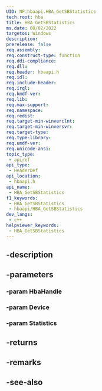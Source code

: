 ```yaml
---
UID: NF:hbaapi.HBA_GetSBStatistics
tech.root: hba
title: HBA_GetSBStatistics
ms.date: 08/02/2022
targetos: Windows
description: 
prerelease: false
req.assembly: 
req.construct-type: function
req.ddi-compliance: 
req.dll: 
req.header: hbaapi.h
req.idl: 
req.include-header: 
req.irql: 
req.kmdf-ver: 
req.lib: 
req.max-support: 
req.namespace: 
req.redist: 
req.target-min-winverclnt: 
req.target-min-winversvr: 
req.target-type: 
req.type-library: 
req.umdf-ver: 
req.unicode-ansi: 
topic_type:
 - apiref
api_type:
 - HeaderDef
api_location:
 - hbaapi.h
api_name:
 - HBA_GetSBStatistics
f1_keywords:
 - HBA_GetSBStatistics
 - hbaapi/HBA_GetSBStatistics
dev_langs:
 - c++
helpviewer_keywords:
 - HBA_GetSBStatistics
---
```


## -description

## -parameters

### -param HbaHandle

### -param Device

### -param Statistics

## -returns

## -remarks

## -see-also

